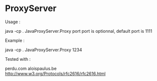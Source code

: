 ProxyServer
===========

Usage :

java -cp . JavaProxyServer.Proxy port
port is optionnal, default port is 1111

Example :

java -cp . JavaProxyServer.Proxy 1234


Tested with :

perdu.com
aloispaulus.be
http://www.w3.org/Protocols/rfc2616/rfc2616.html
